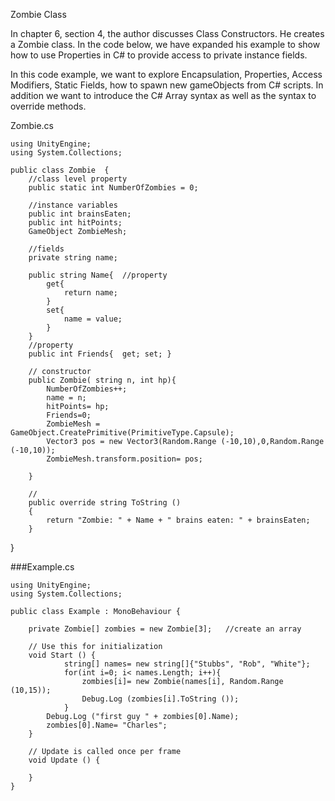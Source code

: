 Zombie Class

In chapter 6, section 4, the author discusses Class Constructors. He creates a Zombie class.  In the code below, we have expanded his example to show how to use Properties in C# to provide access to private instance fields.  

In this code example, we want to explore Encapsulation, Properties, Access Modifiers, Static Fields, how to spawn new gameObjects from C# scripts. In addition we want to introduce the C# Array syntax as well as the syntax to override methods.

Zombie.cs
```
using UnityEngine;
using System.Collections;

public class Zombie  {
	//class level property
	public static int NumberOfZombies = 0;

	//instance variables
	public int brainsEaten;
	public int hitPoints;
	GameObject ZombieMesh;
	
	//fields
	private string name;
	
	public string Name{  //property
		get{
			return name;
		}
		set{
			name = value;
		}
	}
	//property
	public int Friends{  get; set; }
	
	// constructor
	public Zombie( string n, int hp){
		NumberOfZombies++;
		name = n;
		hitPoints= hp;
		Friends=0;
		ZombieMesh = GameObject.CreatePrimitive(PrimitiveType.Capsule);
		Vector3 pos = new Vector3(Random.Range (-10,10),0,Random.Range (-10,10));
		ZombieMesh.transform.position= pos;
		
	}
	
	//
	public override string ToString ()
	{
		return "Zombie: " + Name + " brains eaten: " + brainsEaten;
	}
```
	
}

###Example.cs
```
using UnityEngine;
using System.Collections;

public class Example : MonoBehaviour {

	private Zombie[] zombies = new Zombie[3];   //create an array 

	// Use this for initialization
	void Start () {
			string[] names= new string[]{"Stubbs", "Rob", "White"};
			for(int i=0; i< names.Length; i++){
				zombies[i]= new Zombie(names[i], Random.Range (10,15));
				Debug.Log (zombies[i].ToString ());
			}
		Debug.Log ("first guy " + zombies[0].Name);
		zombies[0].Name= "Charles";
	}
	
	// Update is called once per frame
	void Update () {
	
	}
}
```
